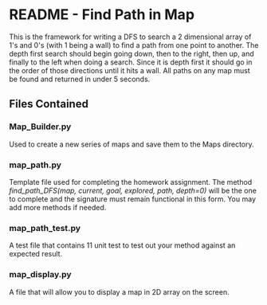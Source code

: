 # README - Find Path in Map #

This is the framework for writing a DFS to search a 2 dimensional array of 1's and 0's (with 1 being a wall) to find a path from one point to another.  The depth first search should begin going down, then to the right, then up, and finally to the left when doing a search.  Since it is depth first it should go in the order of those directions until it hits a wall.  All paths on any map must be found and returned in under 5 seconds.

## Files Contained ##

### Map_Builder.py ###
Used to create a new series of maps and save them to the Maps directory.  

### map_path.py ###
Template file used for completing the homework assignment.  The method *find_path_DFS(map, current, goal, explored, path, depth=0)* will be the one to complete and the signature must remain functional in this form.  You may add more methods if needed.

### map_path_test.py ###
A test file that contains 11 unit test to test out your method against an expected result.

### map_display.py ###
A file that will allow you to display a map in 2D array on the screen.